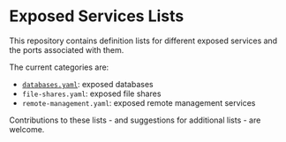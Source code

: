 # Exposed Services Lists

This repository contains definition lists for different exposed services and the ports associated with them.

The current categories are:

 * [`databases.yaml`](./databases.yaml): exposed databases
 * `file-shares.yaml`: exposed file shares
 * `remote-management.yaml`: exposed remote management services

Contributions to these lists - and suggestions for additional lists - are welcome.
